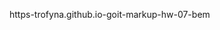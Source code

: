  https-trofyna.github.io-goit-markup-hw-07-bem


<!-- Structure for BEM -->
<!-- 
BLOCK 
1  logo
2   logo__text  
logo__text--black
        (old:logo-color-black)
logo__text--white   
         (old:logo-color-white)
    -->

    